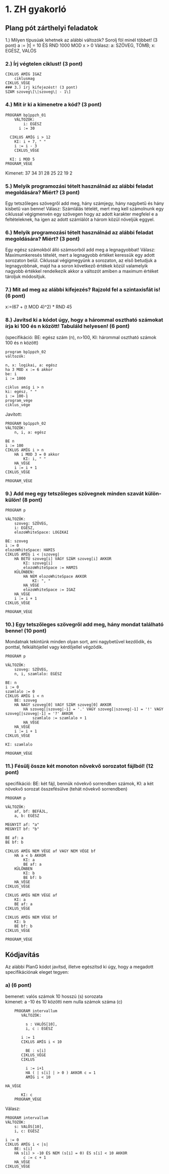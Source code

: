 # 1. ZH gyakorló
## Plang pót zárthelyi feladatok
 1.) Milyen típusúak lehetnek az alábbi változók? Sorolj föl minél többet! (3 pont)
a := |t| = 10 ÉS RND 1000 MOD x > 0
Válasz: a: SZÖVEG, TÖMB; x: EGÉSZ, VALÓS
### 2.) Írj végtelen ciklust! (3 pont)
```
CIKLUS AMÍG IGAZ
	ciklusmag
CIKLUS_VÉGE
### 3.) írj kifejezést! (3 pont)
SZAM szoveg\[\|szoveg\| - 1\]
```
### 4.) Mit ír ki a kimenetre a kód? (3 pont)
```
PROGRAM bp1ppzh_01
	VÁLTOZÓK:
		i: EGÉSZ
	  i := 30

  CIKLUS AMÍG i > 12
    KI: i + 7, " "
    i := i - 3
	CIKLUS_VÉGE

  KI: i MOD 5
PROGRAM_VÉGE
```
Kimenet: 37 34 31 28 25 22 19 2
### 5.) Melyik programozási tételt használnád az alábbi feladat megoldására? Miért? (3 pont)
Egy tetszőleges szövegről add meg, hány számjegy, hány nagybetű és hány kisbetű van benne!
Válasz: Számlálás tételét, mert meg kell számolnunk egy ciklussal végigmenvén egy szövegen hogy az adott karakter megfelel e a feltételeknek, ha igen az adott számlálót a három közül növeljük eggyel.
### 6.) Melyik programozási tételt használnád az alábbi feladat megoldására? Miért? (3 pont)  
Egy egész számokból álló számsorból add meg a legnagyobbat!
Válasz: Maximumkeresés tételét, mert a legnagyobb értéket keressük egy adott sorozaton belül. Ciklussal végigmegyünk a sorozaton, az első betudjuk a legnagyobbnak, majd ha a soron következő értékek közül valamelyik nagyobb értékkel rendelkezik akkor a változót amiben a maximum értéket tároljuk módosítjuk.
### 7.) Mit ad meg az alábbi kifejezés? Rajzold fel a szintaxisfát is! (6 pont)
x:=(67 + (t MOD 4)^2) * RND 45
### 8.) Javítsd ki a kódot úgy, hogy a hárommal osztható számokat írja ki 100 és n között! Tabuláld helyesen! (6 pont)  
(specifikáció: BE: egész szám (n), n>100, KI: hárommal osztható számok 100 és n között)
```
program bp1ppzh_02
változók:

n, x: logikai, a: egész
ha 3 MOD x := 6 akkor
be: i
i := 1000

ciklus amíg i > n
ki: egész, " "
i := 100-1
program_vége
ciklus_vége
```
Javított:
```
PROGRAM bp1ppzh_02
VÁLTOZÓK:
	n, i, a: egész

BE n
i := 100
CIKLUS AMÍG i > n
	HA i MOD 3 = 0 akkor
		KI: i, " "
	HA_VÉGE
	i := i + 1
CIKLUS_VÉGE

PROGRAM_VÉGE
```
### 9.) Add meg egy tetszőleges szövegnek minden szavát külön-külön! (8 pont)
```
PROGRAM p

VÁLTOZÓK:
	szoveg: SZÖVEG,
	i: EGÉSZ,
	elozoWhiteSpace: LOGIKAI

BE: szoveg
i := 0
elozoWhiteSpace: HAMIS
CIKLUS AMÍG i < |szoveg|
	HA BETŰ szoveg[i] VAGY SZÁM szoveg[i] AKKOR
		KI: szoveg[i]
		elozoWhiteSpace := HAMIS
	KÜLÖNBEN:
		HA NEM elozoWhiteSpace AKKOR
			KI: ", "
		HA_VÉGE
		elozoWhiteSpace := IGAZ
	HA_VÉGE
	i := i + 1
CIKLUS_VÉGE

PROGRAM_VÉGE
```
### 10.) Egy tetszőleges szövegről add meg, hány mondat található benne! (10 pont)
Mondatnak tekintünk minden olyan sort, ami nagybetűvel kezdődik, és ponttal, felkiáltójellel vagy kérdőjellel végződik.
```
PROGRAM p

VÁLTOZÓK:
	szoveg: SZÖVEG,
	n, i, szamlalo: EGÉSZ

BE: n
i := 0
szamlalo := 0
CIKLUS AMÍG i < n
	BE: szoveg
	HA NAGY szoveg[0] VAGY SZÁM szoveg[0] AKKOR
		HA szoveg[|szoveg|-1] = '.' VAGY szoveg[|szoveg|-1] = '!' VAGY szoveg[|szoveg|-1] = '?' AKKOR
			szamlalo := szamlalo + 1
		HA_VÉGE
	HA_VÉGE
	i := i + 1
CIKLUS_VÉGE

KI: szamlalo

PROGRAM_VÉGE
```
### 11.) Fésülj össze két monoton növekvő sorozatot fájlból! (12 pont)
specifikáció: BE: két fájl, bennük növekvő sorrendben számok, KI: a két növekvő sorozat összefésülve (tehát növekvő sorrendben)
```
PROGRAM p

VÁLTOZÓK:
	af, bf: BEFÁJL,
	a, b: EGÉSZ

MEGNYIT af: "a"
MEGNYIT bf: "b"

BE af: a
BE bf: b

CIKLUS AMÍG NEM VÉGE af VAGY NEM VÉGE bf
	HA a < b AKKOR
		KI: a
		BE af: a
	KÜLÖNBEN
		KI: b
		BE bf: b
	HA_VÉGE
CIKLUS_VÉGE

CIKLUS AMÍG NEM VÉGE af
	KI: a
	BE af: a
CIKLUS_VÉGE

CIKLUS AMÍG NEM VÉGE bf
	KI: b
	BE bf: b
CIKLUS_VÉGE

PROGRAM_VÉGE
```
## Kódjavítás
Az alábbi PlanG kódot javítsd, illetve egészítsd ki úgy, hogy a megadott specifikációnak eleget tegyen:
### a) (6 pont)
bemenet: valós számok 10 hosszú (s) sorozata  
kimenet: a -10 és 10 közötti nem nulla számok száma (c)
```
    PROGRAM intervallum
       VÁLTOZÓK:

         s : VALÓS[10],
         i, c : EGÉSZ

       i := 1
       CIKLUS AMÍG i < 10

         BE : s[i]
       CIKLUS_VÉGE
       CIKLUS

         i := i+1
         HA ( | s[i] | > 0 ) AKKOR c = 1
         AMÍG i < 10

HA_VÉGE

       KI: c
    PROGRAM_VÉGE
```
Válasz:
```
PROGRAM intervallum
VÁLTOZÓK:
	s: VALÓS[10],
	i, c: EGÉSZ

i := 0
CIKLUS AMÍG i < |s|
	BE: s[i]
	HA s[i] > -10 ÉS NEM (s[i] = 0) ÉS s[i] < 10 AKKOR
		c := c + 1
	HA_VÉGE
CIKLUS_VÉGE
```